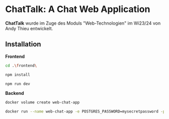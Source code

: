 # ChatTalk: A Chat Web Application
**ChatTalk** wurde im Zuge des Moduls "Web-Technologien" im Wi23/24 von Andy Thieu entwickelt.

## Installation
**Frontend**
```bash
cd .\frontend\
```
```bash
npm install
```
```bash
npm run dev
```
**Backend**
```bash
docker volume create web-chat-app
```
```bash
docker run --name web-chat-app -e POSTGRES_PASSWORD=mysecretpassword -p 5432:5432 -d -v web-chat-app postgres
```